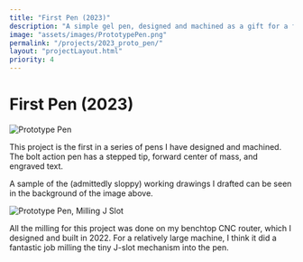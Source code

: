 ```yaml
---
title: "First Pen (2023)"
description: "A simple gel pen, designed and machined as a gift for a friend."
image: "assets/images/PrototypePen.png"
permalink: "/projects/2023_proto_pen/"
layout: "projectLayout.html"
priority: 4
---
```


# First Pen (2023)
<img src="/assets/images/PrototypePen.png" alt="Prototype Pen" title="Prototype Pen">
    
This project is the first in a series of pens I have designed and machined. The bolt action pen has a stepped tip, forward center of mass, and engraved text.
    
A sample of the (admittedly sloppy) working drawings I drafted can be seen in the background of the image above.

<img src="/assets/images/millingSlotPen.png" alt="Prototype Pen, Milling J Slot" title="Prototype Pen">

All the milling for this project was done on my benchtop CNC router, which I designed and built in 2022. For a relatively large machine, I think it did a fantastic job milling the tiny J-slot mechanism into the pen. 